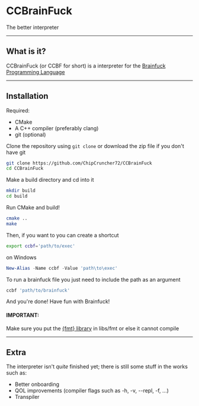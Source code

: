# CCBrainFuck
The better interpreter

---

## What is it?
CCBrainFuck (or CCBF for short) is a interpreter for the [Brainfuck Programming Language](https://en.wikipedia.org/wiki/Brainfuck)

---

## Installation
Required:
- CMake
- A C++ compiler (preferably clang)
- git (optional)

Clone the repository using `git clone` or download the zip file if you don't have git
```sh
git clone https://github.com/ChipCruncher72/CCBrainFuck
cd CCBrainFuck
```

Make a build directory and cd into it
```sh
mkdir build
cd build
```

Run CMake and build!
```sh
cmake ..
make
```

Then, if you want to you can create a shortcut
```sh
export ccbf='path/to/exec'
```
on Windows
```ps1
New-Alias -Name ccbf -Value 'path\to\exec'
```


To run a brainfuck file you just need to include the path as an argument
```sh
ccbf 'path/to/brainfuck'
```

And you're done! Have fun with Brainfuck!

#### IMPORTANT:
Make sure you put the [{fmt} library](https://github.com/fmtlib/fmt) in libs/fmt or else it cannot compile

---

## Extra
The interpreter isn't *quite* finished yet; there is still some stuff in the works such as:
- Better onboarding
- QOL improvements (compiler flags such as -h, -v, --repl, -f, ...)
- Transpiler
